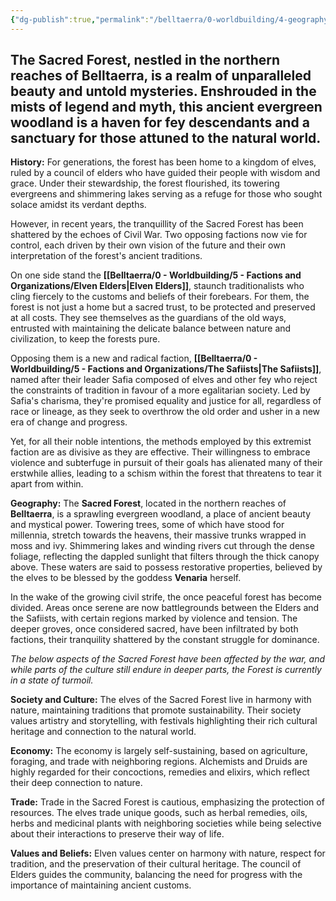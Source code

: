 ```yaml
---
{"dg-publish":true,"permalink":"/belltaerra/0-worldbuilding/4-geography/regions/the-sacred-forest/overview/"}
---
```



The Sacred Forest, nestled in the northern reaches of Belltaerra, is a realm of unparalleled beauty and untold mysteries. Enshrouded in the mists of legend and myth, this ancient evergreen woodland is a haven for fey descendants and a sanctuary for those attuned to the natural world.
--------------------------------------------------------------------------------------------------------------------------------

**History:** For generations, the forest has been home to a kingdom of elves, ruled by a council of elders who have guided their people with wisdom and grace. Under their stewardship, the forest flourished, its towering evergreens and shimmering lakes serving as a refuge for those who sought solace amidst its verdant depths.

However, in recent years, the tranquillity of the Sacred Forest has been shattered by the echoes of Civil War. Two opposing factions now vie for control, each driven by their own vision of the future and their own interpretation of the forest's ancient traditions.

On one side stand the **[[Belltaerra/0 - Worldbuilding/5 - Factions and Organizations/Elven Elders\|Elven Elders]]**, staunch traditionalists who cling fiercely to the customs and beliefs of their forebears. For them, the forest is not just a home but a sacred trust, to be protected and preserved at all costs. They see themselves as the guardians of the old ways, entrusted with maintaining the delicate balance between nature and civilization, to keep the forests pure.

Opposing them is a new and radical faction, **[[Belltaerra/0 - Worldbuilding/5 - Factions and Organizations/The Safiists\|The Safiists]]**, named after their leader Safia composed of elves and other fey who reject the constraints of tradition in favour of a more egalitarian society. Led by Safia's charisma, they're promised equality and justice for all, regardless of race or lineage, as they seek to overthrow the old order and usher in a new era of change and progress.

Yet, for all their noble intentions, the methods employed by this extremist faction are as divisive as they are effective. Their willingness to embrace violence and subterfuge in pursuit of their goals has alienated many of their erstwhile allies, leading to a schism within the forest that threatens to tear it apart from within.

**Geography:** The **Sacred Forest**, located in the northern reaches of **Belltaerra**, is a sprawling evergreen woodland, a place of ancient beauty and mystical power. Towering trees, some of which have stood for millennia, stretch towards the heavens, their massive trunks wrapped in moss and ivy. Shimmering lakes and winding rivers cut through the dense foliage, reflecting the dappled sunlight that filters through the thick canopy above. These waters are said to possess restorative properties, believed by the elves to be blessed by the goddess **Venaria** herself.

In the wake of the growing civil strife, the once peaceful forest has become divided. Areas once serene are now battlegrounds between the Elders and the Safiists, with certain regions marked by violence and tension. The deeper groves, once considered sacred, have been infiltrated by both factions, their tranquility shattered by the constant struggle for dominance.

_The below aspects of the Sacred Forest have been affected by the war, and while parts of the culture still endure in deeper parts, the Forest is currently in a state of turmoil._

**Society and Culture:** The elves of the Sacred Forest live in harmony with nature, maintaining traditions that promote sustainability. Their society values artistry and storytelling, with festivals highlighting their rich cultural heritage and connection to the natural world. 

**Economy:** The economy is largely self-sustaining, based on agriculture, foraging, and trade with neighboring regions. Alchemists and Druids are highly regarded for their concoctions, remedies and elixirs, which reflect their deep connection to nature.

**Trade:** Trade in the Sacred Forest is cautious, emphasizing the protection of resources. The elves trade unique goods, such as herbal remedies, oils, herbs and medicinal plants with neighboring societies while being selective about their interactions to preserve their way of life.

**Values and Beliefs:** Elven values center on harmony with nature, respect for tradition, and the preservation of their cultural heritage. The council of Elders guides the community, balancing the need for progress with the importance of maintaining ancient customs.
